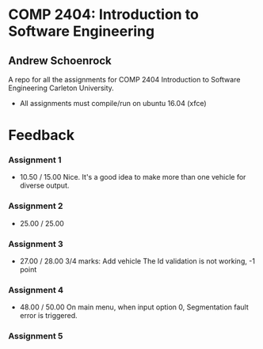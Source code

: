 # COMP 2404: Introduction to Software Engineering
## Andrew Schoenrock 

A repo for all the assignments for COMP 2404 Introduction to Software Engineering Carleton University.

- All assignments must compile/run on ubuntu 16.04 (xfce)

# Feedback

### Assignment 1
- 10.50 / 15.00
Nice. It's a good idea to make more than one vehicle for diverse output.

### Assignment 2
- 25.00 / 25.00

### Assignment 3
- 27.00 / 28.00
3/4 marks: Add vehicle
The Id validation is not working, -1 point

### Assignment 4
- 48.00 / 50.00
On main menu, when input option 0, Segmentation fault error is triggered.

### Assignment 5

